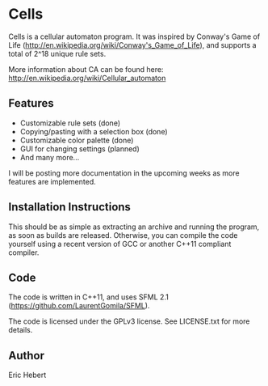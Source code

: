 Cells
=====

Cells is a cellular automaton program. It was inspired by Conway's Game of Life (http://en.wikipedia.org/wiki/Conway's_Game_of_Life), and supports a total of 2^18 unique rule sets.

More information about CA can be found here: http://en.wikipedia.org/wiki/Cellular_automaton


Features
--------

* Customizable rule sets (done)
* Copying/pasting with a selection box (done)
* Customizable color palette (done)
* GUI for changing settings (planned)
* And many more...

I will be posting more documentation in the upcoming weeks as more features are implemented.


Installation Instructions
-------------------------

This should be as simple as extracting an archive and running the program, as soon as builds are released.
Otherwise, you can compile the code yourself using a recent version of GCC or another C++11 compliant compiler.


Code
----

The code is written in C++11, and uses SFML 2.1 (https://github.com/LaurentGomila/SFML).

The code is licensed under the GPLv3 license. See LICENSE.txt for more details.


Author
------

Eric Hebert
